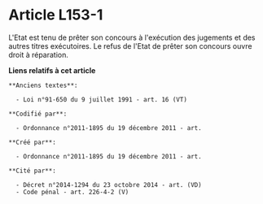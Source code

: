 # Article L153-1

L'Etat est tenu de prêter son concours à l'exécution des jugements et des autres titres exécutoires. Le refus de l'Etat de
prêter son concours ouvre droit à réparation.

**Liens relatifs à cet article**

	**Anciens textes**:

	  - Loi n°91-650 du 9 juillet 1991 - art. 16 (VT)

	**Codifié par**:

	  - Ordonnance n°2011-1895 du 19 décembre 2011 - art.

	**Créé par**:

	  - Ordonnance n°2011-1895 du 19 décembre 2011 - art.

	**Cité par**:

	  - Décret n°2014-1294 du 23 octobre 2014 - art. (VD)
	  - Code pénal - art. 226-4-2 (V)
